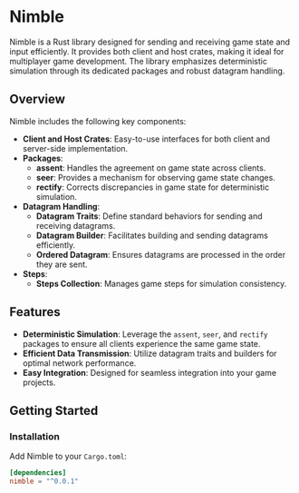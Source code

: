 # Nimble

Nimble is a Rust library designed for sending and receiving game state and input efficiently.
It provides both client and host crates, making it ideal for multiplayer game development.
The library emphasizes deterministic simulation through its dedicated packages and robust datagram handling.

## Overview

Nimble includes the following key components:

- **Client and Host Crates**: Easy-to-use interfaces for both client and server-side implementation.
- **Packages**:
  - **assent**: Handles the agreement on game state across clients.
  - **seer**: Provides a mechanism for observing game state changes.
  - **rectify**: Corrects discrepancies in game state for deterministic simulation.
- **Datagram Handling**:
  - **Datagram Traits**: Define standard behaviors for sending and receiving datagrams.
  - **Datagram Builder**: Facilitates building and sending datagrams efficiently.
  - **Ordered Datagram**: Ensures datagrams are processed in the order they are sent.
- **Steps**:
  - **Steps Collection**: Manages game steps for simulation consistency.

## Features

- **Deterministic Simulation**: Leverage the `assent`, `seer`, and `rectify` packages to ensure all clients experience the same game state.
- **Efficient Data Transmission**: Utilize datagram traits and builders for optimal network performance.
- **Easy Integration**: Designed for seamless integration into your game projects.

## Getting Started

### Installation

Add Nimble to your `Cargo.toml`:

```toml
[dependencies]
nimble = "^0.0.1"
```

